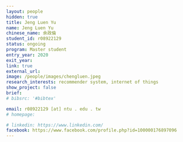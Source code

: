 ```yaml
---
layout: people
hidden: true
title: Jeng Luen Yu
name: Jeng Luen Yu
chinese_name: 余政倫
student_id: r08922129
status: ongoing
program: Master student
entry_year: 2020
exit_year: 
link: true
external_url:
image: /people/images/chengluen.jpeg
research_interests: recommender system, internet of things
show_project: false
brief:
# bibsrc: '#bibtex'

email: r08922129 [at] ntu . edu . tw
# homepage: 

# linkedin: https://www.linkedin.com/
facebook: https://www.facebook.com/profile.php?id=100000176897096
---
```

